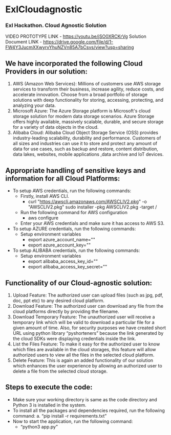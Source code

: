 # ExlCloudagnostic
### Exl Hackathon. Cloud Agnostic Solution
VIDEO PROTOTYPE LINK - https://youtu.be/jSO0XRCKrVg
Solution Document LINK - https://drive.google.com/file/d/1-FW4Y3JucmXXwyrvYhuNZVn85A7bCsvs/view?usp=sharing

## We have incorporated the following Cloud Providers in our solution:

1. AWS (Amazon Web Services): Millions of customers use AWS storage services to transform their business, increase agility, reduce costs, and accelerate innovation. Choose from a broad portfolio of
storage solutions with deep functionality for storing, accessing, protecting, and analyzing your data.
2. Microsoft Azure: The Azure Storage platform is Microsoft's cloud storage solution for modern data storage scenarios. Azure Storage offers highly available, massively scalable, durable, and secure storage for a variety of data objects in the cloud.
3. Alibaba Cloud: Alibaba Cloud Object Storage Service (OSS) provides industry-leading scalability, durability and performance. Customers of all sizes and industries can use it to store and protect any amount of data for use cases, such as backup and restore, content
distribution, data lakes, websites, mobile applications ,data archive and IoT devices.

## Appropriate handling of sensitive keys and information for all Cloud Platforms:

- To setup AWS credentials, run the following commands: 
  - Firstly, install AWS CLI.
    - curl "https://awscli.amazonaws.com/AWSCLIV2.pkg" -o "AWSCLIV2.pkg" sudo installer -pkg AWSCLIV2.pkg -target /
  - Run the following command for AWS configuration 
    - aws configure
  - Enter your AWS credentials and make sure it has access to AWS S3.
- To setup AZURE credentials, run the following commands: 
  - Setup environment variables
    - export azure_account_name="<account-name>"
    - export azure_account_key="<account-key>"
- To setup ALIBABA credentials, run the following commands: 
  - Setup environment variables
    - export alibaba_access_key_id="<access-key-id>"
    - export alibaba_access_key_secret="<access-key-secret>"

## Functionality of our Cloud-agnostic solution:

1. Upload Feature: The authorized user can upload files (such as jpg, pdf, doc, ppt etc) to any desired cloud platform.
2. Download Feature: The authorized user can download any file from the cloud platforms directly by providing the filename.
3. Download Temporary Feature: The unauthorized user will receive a temporary link which will be valid to download a particular file for a given amount of time. Also, for security purposes we have created short URL using python library “pyshorteners” because the link generated by the cloud SDKs were displaying credentials inside the link.
4. List the Files Feature: To make it easy for the authorized user to know which files are available in the cloud storages, this feature will allow authorized users to view all the files in the selected cloud platform.
5. Delete Feature: This is again an added functionality of our solution which enhances the user experience by allowing an authorized user to delete a file from the selected cloud storage.


## Steps to execute the code:

- Make sure your working directory is same as the code directory and Python 3 is installed in the system.
- To install all the packages and dependencies required, run the following command: a. “pip install -r requirements.txt”
- Now to start the application, run the following command:
  - “python3 app.py”
